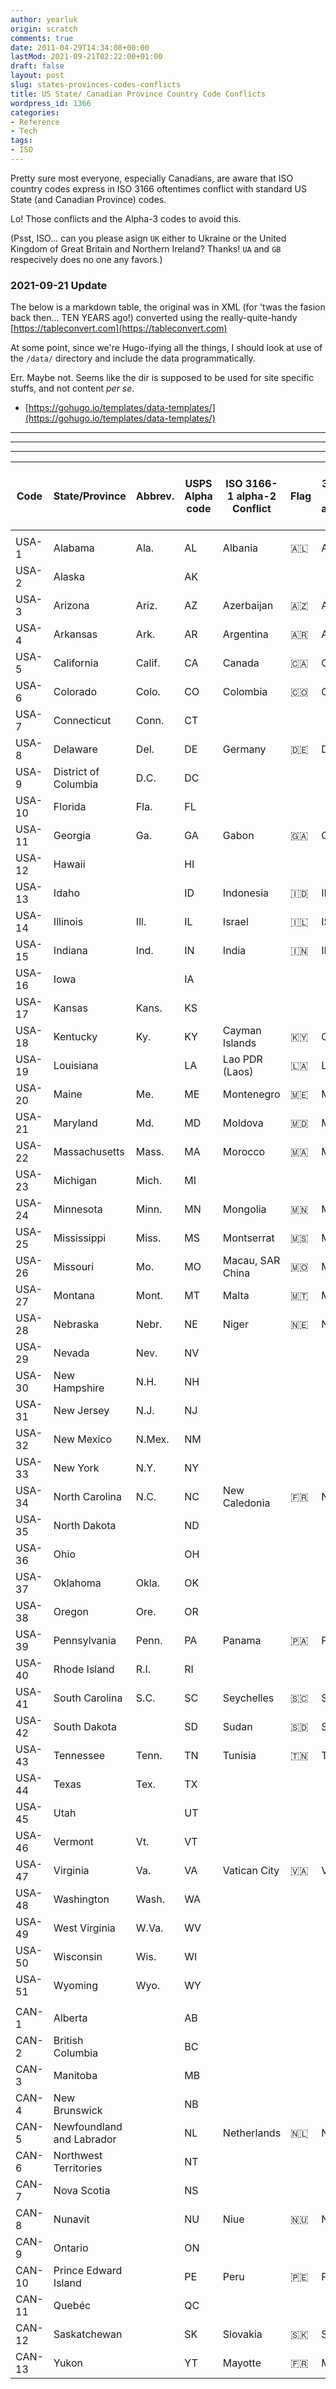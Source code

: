 ```yaml
---
author: yearluk
origin: scratch
comments: true
date: 2011-04-29T14:34:08+00:00
lastMod: 2021-09-21T02:22:00+01:00
draft: false
layout: post
slug: states-provinces-codes-conflicts
title: US State/ Canadian Province Country Code Conflicts
wordpress_id: 1366
categories:
- Reference
- Tech
tags:
- ISO
---
```


Pretty sure most everyone, especially Canadians, are aware that ISO country codes express in ISO 3166 oftentimes conflict with standard US State (and Canadian Province) codes.

Lo! Those conflicts and the Alpha-3 codes to avoid this.

(Psst, ISO... can you please asign `UK` either to Ukraine or the United Kingdom of Great Britain and Northern Ireland? Thanks! `UA` and `GB` respecively does no one any favors.)

### 2021-09-21 Update
The below is a markdown table, the original was in XML (for 'twas the fasion back then... TEN YEARS ago!) converted using the really-quite-handy [https://tableconvert.com](https://tableconvert.com)

At some point, since we're Hugo-ifying all the things, I should look at use of the `/data/` directory and include the data programmatically.

Err. Maybe not. Seems like the dir is supposed to be used for site specific stuffs, and not content *per se*.

- [https://gohugo.io/templates/data-templates/](https://gohugo.io/templates/data-templates/)

-----
-----
-----

| Code   | State/Province            | Abbrev. | USPS Alpha code |  ISO 3166-1 alpha-2 Conflict | Flag |  ISO 3166-1 alpha-3 |
|--------|---------------------------|--------------|-----------------|--------------------------------------|------|---------------------|
|        |                           |              |                 |                                      |      |                     |
| USA-1  | Alabama                   | Ala.         | AL              | Albania                              | 🇦🇱 | ALB                 |
| USA-2  | Alaska                    |              | AK              |                                      |      |                     |
| USA-3  | Arizona                   | Ariz.        | AZ              | Azerbaijan                           | 🇦🇿 | AZE                 |
| USA-4  | Arkansas                  | Ark.         | AR              | Argentina                            | 🇦🇷 | ARG                 |
| USA-5  | California                | Calif.       | CA              | Canada                               | 🇨🇦 | CAN                 |
| USA-6  | Colorado                  | Colo.        | CO              | Colombia                             | 🇨🇴 | COL                 |
| USA-7  | Connecticut               | Conn.        | CT              |                                      |      |                     |
| USA-8  | Delaware                  | Del.         | DE              | Germany                              | 🇩🇪 | DEU                 |
| USA-9  | District of Columbia      | D.C.         | DC              |                                      |      |                     |
| USA-10 | Florida                   | Fla.         | FL              |                                      |      |                     |
| USA-11 | Georgia                   | Ga.          | GA              | Gabon                                | 🇬🇦 | GAB                 |
| USA-12 | Hawaii                    |              | HI              |                                      |      |                     |
| USA-13 | Idaho                     |              | ID              | Indonesia                            | 🇮🇩 | IDN                 |
| USA-14 | Illinois                  | Ill.         | IL              | Israel                               | 🇮🇱 | ISR                 |
| USA-15 | Indiana                   | Ind.         | IN              | India                                | 🇮🇳 | IND                 |
| USA-16 | Iowa                      |              | IA              |                                      |      |                     |
| USA-17 | Kansas                    | Kans.        | KS              |                                      |      |                     |
| USA-18 | Kentucky                  | Ky.          | KY              | Cayman Islands                       | 🇰🇾 | CYM                 |
| USA-19 | Louisiana                 |              | LA              | Lao PDR (Laos)                       | 🇱🇦 | LAO                 |
| USA-20 | Maine                     | Me.          | ME              | Montenegro                           | 🇲🇪 | MNE                 |
| USA-21 | Maryland                  | Md.          | MD              | Moldova                              | 🇲🇩 | MDA                 |
| USA-22 | Massachusetts             | Mass.        | MA              | Morocco                              | 🇲🇦 | MAR                 |
| USA-23 | Michigan                  | Mich.        | MI              |                                      |      |                     |
| USA-24 | Minnesota                 | Minn.        | MN              | Mongolia                             | 🇲🇳 | MNG                 |
| USA-25 | Mississippi               | Miss.        | MS              | Montserrat                           | 🇲🇸 | MSR                 |
| USA-26 | Missouri                  | Mo.          | MO              | Macau, SAR China                     | 🇲🇴 | MAC                 |
| USA-27 | Montana                   | Mont.        | MT              | Malta                                | 🇲🇹 | MLT                 |
| USA-28 | Nebraska                  | Nebr.        | NE              | Niger                                | 🇳🇪 | NER                 |
| USA-29 | Nevada                    | Nev.         | NV              |                                      |      |                     |
| USA-30 | New Hampshire             | N.H.         | NH              |                                      |      |                     |
| USA-31 | New Jersey                | N.J.         | NJ              |                                      |      |                     |
| USA-32 | New Mexico                | N.Mex.       | NM              |                                      |      |                     |
| USA-33 | New York                  | N.Y.         | NY              |                                      |      |                     |
| USA-34 | North Carolina            | N.C.         | NC              | New Caledonia                        | 🇫🇷 | NCL                 |
| USA-35 | North Dakota              |              | ND              |                                      |      |                     |
| USA-36 | Ohio                      |              | OH              |                                      |      |                     |
| USA-37 | Oklahoma                  | Okla.        | OK              |                                      |      |                     |
| USA-38 | Oregon                    | Ore.         | OR              |                                      |      |                     |
| USA-39 | Pennsylvania              | Penn.        | PA              | Panama                               | 🇵🇦 | PAN                 |
| USA-40 | Rhode Island              | R.I.         | RI              |                                      |      |                     |
| USA-41 | South Carolina            | S.C.         | SC              | Seychelles                           | 🇸🇨 | SYC                 |
| USA-42 | South Dakota              |              | SD              | Sudan                                | 🇸🇩 | SDN                 |
| USA-43 | Tennessee                 | Tenn.        | TN              | Tunisia                              | 🇹🇳 | TUN                 |
| USA-44 | Texas                     | Tex.         | TX              |                                      |      |                     |
| USA-45 | Utah                      |              | UT              |                                      |      |                     |
| USA-46 | Vermont                   | Vt.          | VT              |                                      |      |                     |
| USA-47 | Virginia                  | Va.          | VA              | Vatican City                         | 🇻🇦 | VAT                 |
| USA-48 | Washington                | Wash.        | WA              |                                      |      |                     |
| USA-49 | West Virginia             | W.Va.        | WV              |                                      |      |                     |
| USA-50 | Wisconsin                 | Wis.         | WI              |                                      |      |                     |
| USA-51 | Wyoming                   | Wyo.         | WY              |                                      |      |                     |
|        |                           |              |                 |                                      |      |                     |
| CAN-1  | Alberta                   |              | AB              |                                      |      |                     |
| CAN-2  | British Columbia          |              | BC              |                                      |      |                     |
| CAN-3  | Manitoba                  |              | MB              |                                      |      |                     |
| CAN-4  | New Brunswick             |              | NB              |                                      |      |                     |
| CAN-5  | Newfoundland and Labrador |              | NL              | Netherlands                          | 🇳🇱 | NLD                 |
| CAN-6  | Northwest Territories     |              | NT              |                                      |      |                     |
| CAN-7  | Nova Scotia               |              | NS              |                                      |      |                     |
| CAN-8  | Nunavit                   |              | NU              | Niue                                 | 🇳🇺 | NIU                 |
| CAN-9  | Ontario                   |              | ON              |                                      |      |                     |
| CAN-10 | Prince Edward Island      |              | PE              | Peru                                 | 🇵🇪 | PER                 |
| CAN-11 | Quebéc                    |              | QC              |                                      |      |                     |
| CAN-12 | Saskatchewan              |              | SK              | Slovakia                             | 🇸🇰 | SVK                 |
| CAN-13 | Yukon                     |              | YT              | Mayotte                              | 🇫🇷 | MYT                 |
